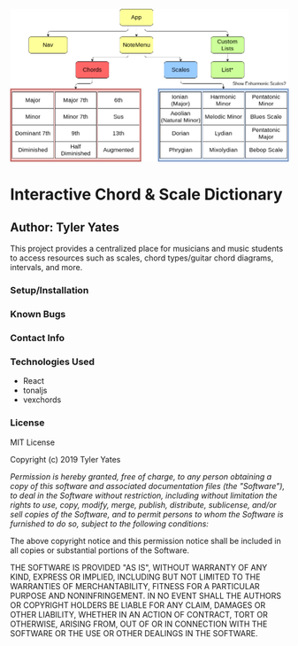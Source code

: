 ![Project Structure](./src/images/structure.png)

# Interactive Chord & Scale Dictionary

## Author: Tyler Yates

This project provides a centralized place for musicians and music students to access resources such as scales, chord types/guitar chord diagrams, intervals, and more.

### Setup/Installation

### Known Bugs

### Contact Info

### Technologies Used
* React
* tonaljs
* vexchords

### License

MIT License

Copyright (c) 2019 Tyler Yates

*Permission is hereby granted, free of charge, to any person obtaining a copy
of this software and associated documentation files (the "Software"), to deal
in the Software without restriction, including without limitation the rights
to use, copy, modify, merge, publish, distribute, sublicense, and/or sell
copies of the Software, and to permit persons to whom the Software is
furnished to do so, subject to the following conditions:*

The above copyright notice and this permission notice shall be included in all
copies or substantial portions of the Software.

THE SOFTWARE IS PROVIDED "AS IS", WITHOUT WARRANTY OF ANY KIND, EXPRESS OR
IMPLIED, INCLUDING BUT NOT LIMITED TO THE WARRANTIES OF MERCHANTABILITY,
FITNESS FOR A PARTICULAR PURPOSE AND NONINFRINGEMENT. IN NO EVENT SHALL THE
AUTHORS OR COPYRIGHT HOLDERS BE LIABLE FOR ANY CLAIM, DAMAGES OR OTHER
LIABILITY, WHETHER IN AN ACTION OF CONTRACT, TORT OR OTHERWISE, ARISING FROM,
OUT OF OR IN CONNECTION WITH THE SOFTWARE OR THE USE OR OTHER DEALINGS IN THE
SOFTWARE.

<!-- old requirements -->
<!-- ### Minimum Features:

* Scale and Chord Lists that direct to more specific lists/diagrams
* Place to Enter a Note/Notes
* Interval Display

### Technologies Used

* Javascript  
* React  
* Redux  
* UberChord API


### Stretch Goals

* Users can saves sets of chord diagrams/scales under custom names
* User can click on notes in a scale to play that note’s tone
* Add chord diagrams for other instruments
* Add more complex/non-western/microtonal scales


### Additional Technologies

* React-sound
* Possibly other sound library
* Additional Chord API -->
